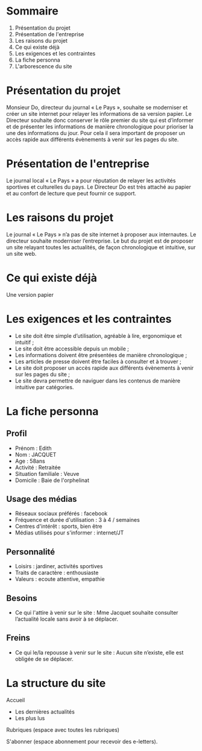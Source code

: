 # Sommaire
1. Présentation du projet
1. Présentation de l'entreprise
1. Les raisons du projet
1. Ce qui existe déjà
1. Les exigences et les contraintes
1. La fiche personna
1. L'arborescence du site

# Présentation du projet
Monsieur Do, directeur du journal « Le Pays », souhaite se moderniser et créer un site internet pour relayer les informations de sa version papier.
Le Directeur souhaite donc conserver le rôle premier du site qui est d’informer et de présenter les informations de manière chronologique pour prioriser la une des informations du jour.
Pour cela il sera important de proposer un accès rapide aux différents évènements à venir sur les pages du site.

# Présentation de l'entreprise
Le journal local « Le Pays » a pour réputation de relayer les activités sportives et culturelles du pays. 
Le Directeur Do est très attaché au papier et au confort de lecture que peut fournir ce support.

# Les raisons du projet
Le journal « Le Pays » n’a pas de site internet à proposer aux internautes. Le directeur souhaite moderniser l’entreprise.
Le but du projet est de proposer un site relayant toutes les actualités, de façon chronologique et intuitive, sur un site web.

# Ce qui existe déjà
Une version papier

# Les exigences et les contraintes
* Le site doit être simple d’utilisation, agréable à lire, ergonomique et intuitif ;
* Le site doit être accessible depuis un mobile ;
* Les informations doivent être présentées de manière chronologique ;
* Les articles de presse doivent être faciles à consulter et à trouver ;
* Le site doit proposer un accès rapide aux différents évènements à venir sur les pages du site ;
* Le site devra permettre de naviguer dans les contenus de manière intuitive par catégories.

# La fiche personna
## Profil
* Prénom : Edith
* Nom : JACQUET
* Age : 58ans
* Activité : Retraitée
* Situation familiale : Veuve
* Domicile : Baie de l'orphelinat

## Usage des médias
* Réseaux sociaux préférés : facebook
* Fréquence et durée d'utilisation : 3 à 4 / semaines
* Centres d'intérêt : sports, bien être
* Médias utilisés pour s'informer : internet/JT

## Personnalité
* Loisirs : jardiner, activités sportives
* Traits de caractère : enthousiaste
* Valeurs : ecoute attentive, empathie

## Besoins
* Ce qui l'attire à venir sur le site : Mme Jacquet souhaite consulter l’actualité locale sans avoir à se déplacer.

## Freins
* Ce qui le/la repousse à venir sur le site : Aucun site n’existe, elle est obligée de se déplacer.

# La structure du site
Accueil 
* Les dernières actualités
* Les plus lus

Rubriques (espace avec toutes les rubriques)

S'abonner (espace abonnement pour recevoir des e-letters).
